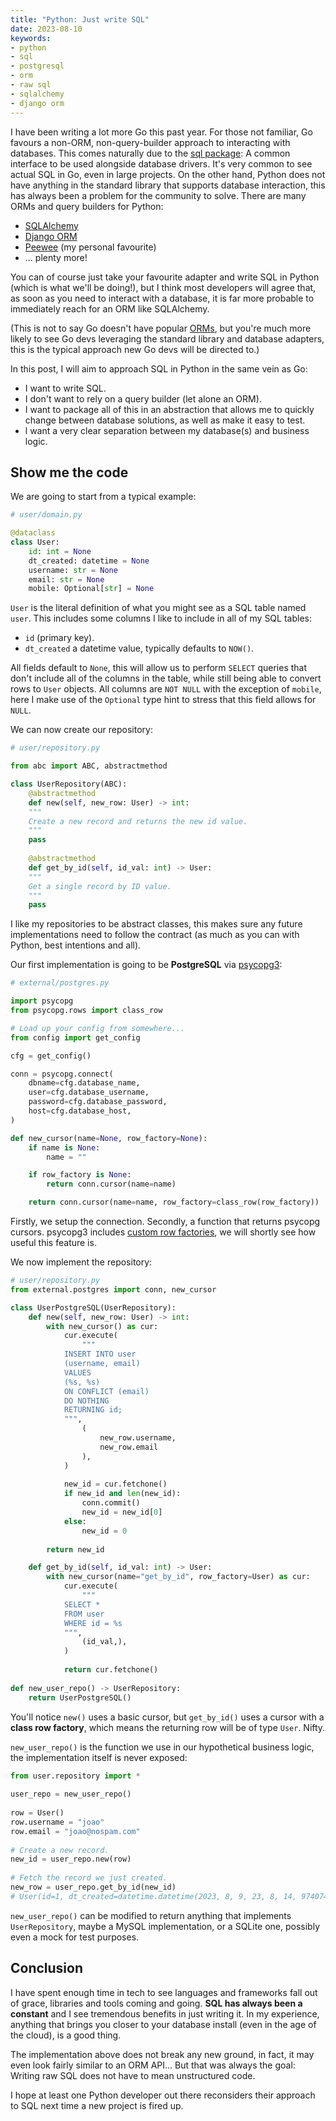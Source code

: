 ```yaml
---
title: "Python: Just write SQL"
date: 2023-08-10
keywords:
- python
- sql
- postgresql
- orm
- raw sql
- sqlalchemy
- django orm
---
```


I have been writing a lot more Go this past year. For those not familiar, Go favours a non-ORM, non-query-builder approach to interacting with databases. This comes naturally due to the [sql package](https://pkg.go.dev/database/sql): A common interface to be used alongside database drivers. It's very common to see actual SQL in Go, even in large projects. On the other hand, Python does not have anything in the standard library that supports database interaction, this has always been a problem for the community to solve. There are many ORMs and query builders for Python: 
- [SQLAlchemy](https://www.sqlalchemy.org/) 
- [Django ORM](https://docs.djangoproject.com/en/4.2/#the-model-layer) 
- [Peewee](http://docs.peewee-orm.com/en/latest/) (my personal favourite)
- ... plenty more!

You can of course just take your favourite adapter and write SQL in Python (which is what we'll be doing!), but I think most developers will agree that, as soon as you need to interact with a database, it is far more probable to immediately reach for an ORM like SQLAlchemy. 

(This is not to say Go doesn't have popular [ORMs](https://github.com/go-gorm/gorm), but you're much more likely to see Go devs leveraging the standard library and database adapters, this is the typical approach new Go devs will be directed to.)

In this post, I will aim to approach SQL in Python in the same vein as Go: 
- I want to write SQL. 
- I don't want to rely on a query builder (let alone an ORM).
- I want to package all of this in an abstraction that allows me to quickly change between database solutions, as well as make it easy to test.
- l want a very clear separation between my database(s) and business logic.

## Show me the code

We are going to start from a typical example:

```python
# user/domain.py

@dataclass  
class User:  
	id: int = None  
	dt_created: datetime = None
	username: str = None
	email: str = None
	mobile: Optional[str] = None
```

`User` is the literal definition of what you might see as a SQL table named `user`. This includes some columns I like to include in all of my SQL tables:
- `id` (primary key).
- `dt_created` a datetime value, typically defaults to `NOW()`.

All fields default to `None`, this will allow us to perform `SELECT` queries that don't include all of the columns in the table, while still being able to convert rows to `User` objects. All columns are `NOT NULL` with the exception of `mobile`, here I make use of the `Optional` type hint to stress that this field allows for `NULL`.

We can now create our repository:
```python
# user/repository.py

from abc import ABC, abstractmethod

class UserRepository(ABC):  
	@abstractmethod  
	def new(self, new_row: User) -> int:  
	"""  
	Create a new record and returns the new id value. 
	"""  
	pass  
  
	@abstractmethod  
	def get_by_id(self, id_val: int) -> User:  
	"""  
	Get a single record by ID value.  
	"""  
	pass  
```

I like my repositories to be abstract classes, this makes sure any future implementations need to follow the contract (as much as you can with Python, best intentions and all). 

Our first implementation is going to be **PostgreSQL** via [psycopg3](https://www.psycopg.org/psycopg3/docs/index.html):

```python
# external/postgres.py

import psycopg
from psycopg.rows import class_row  

# Load up your config from somewhere...
from config import get_config

cfg = get_config()

conn = psycopg.connect(
    dbname=cfg.database_name,
    user=cfg.database_username,
    password=cfg.database_password,
    host=cfg.database_host,
)

def new_cursor(name=None, row_factory=None):
    if name is None:
        name = ""

    if row_factory is None:
        return conn.cursor(name=name)

    return conn.cursor(name=name, row_factory=class_row(row_factory))
```

Firstly, we setup the connection. Secondly, a function that returns psycopg cursors. psycopg3 includes [custom row factories](https://www.psycopg.org/psycopg3/docs/advanced/rows.html), we will shortly see how useful this feature is.

We now implement the repository:
```python
# user/repository.py
from external.postgres import conn, new_cursor

class UserPostgreSQL(UserRepository):
    def new(self, new_row: User) -> int:
        with new_cursor() as cur:
            cur.execute(
                """
            INSERT INTO user
            (username, email)
            VALUES
            (%s, %s)
            ON CONFLICT (email)
            DO NOTHING
            RETURNING id;
            """,
                (
                    new_row.username,
                    new_row.email
                ),
            )
            
            new_id = cur.fetchone()
            if new_id and len(new_id):
                conn.commit()
                new_id = new_id[0]
            else:
                new_id = 0
        
        return new_id

    def get_by_id(self, id_val: int) -> User:
        with new_cursor(name="get_by_id", row_factory=User) as cur:
            cur.execute(
                """
            SELECT *
            FROM user
            WHERE id = %s
            """,
                (id_val,),
            )
            
            return cur.fetchone()
            
def new_user_repo() -> UserRepository:
    return UserPostgreSQL()

```

You'll notice `new()` uses a basic cursor, but `get_by_id()` uses a cursor with a **class row factory**, which means the returning row will be of type `User`. Nifty. 

`new_user_repo()` is the function we use in our hypothetical business logic, the implementation itself is never exposed:
```python
from user.repository import *  
  
user_repo = new_user_repo()  
  
row = User()  
row.username = "joao"  
row.email = "joao@nospam.com"  
  
# Create a new record.  
new_id = user_repo.new(row)  
  
# Fetch the record we just created.  
new_row = user_repo.get_by_id(new_id)
# User(id=1, dt_created=datetime.datetime(2023, 8, 9, 23, 8, 14, 974074, tzinfo=datetime.timezone.utc), username='joao', email='joao@nospam.com', mobile=None)
```

`new_user_repo()` can be modified to return anything that implements  `UserRepository`, maybe a MySQL implementation, or a SQLite one, possibly even a mock for test purposes. 

## Conclusion

I have spent enough time in tech to see languages and frameworks fall out of grace, libraries and tools coming and going. **SQL has always been a constant** and I see tremendous benefits in just writing it. In my experience, anything that brings you closer to your database install (even in the age of the cloud), is a good thing.

The implementation above does not break any new ground, in fact, it may even look fairly similar to an ORM API... But that was always the goal: Writing raw SQL does not have to mean unstructured code.

I hope at least one Python developer out there reconsiders their approach to SQL next time a new project is fired up.
